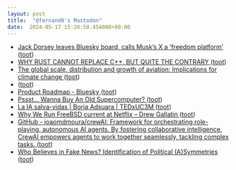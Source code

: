 ```yaml
---
layout: post
title:  "@fernand0's Mastodon"
date:  2024-05-17 15:20:58.454000+00:00
---
```

*  [Jack Dorsey leaves Bluesky board, calls Musk’s X a ‘freedom platform’ ](https://www.euronews.com/next/2024/05/06/jack-dorsey-leaves-bluesky-board-calls-musks-x-a-freedom-platfor) ([toot](https://mastodon.social/@fernand0/112457105962018254))
*  [WHY RUST CANNOT REPLACE C++, BUT QUITE THE CONTRARY ](https://medium.com/@pepitoscrespo/why-rust-cannot-replace-c-but-quite-the-contrary-5577e1f5af0) ([toot](https://mastodon.social/@fernand0/112456876805891994))
*  [The global scale, distribution and growth of aviation: Implications for climate change   ](https://www.sciencedirect.com/science/article/pii/S0959378020307779?via%3Dihub) ([toot](https://mastodon.social/@fernand0/112456733326687407))
*  [ ](https://mastodon.social/users/fernand0/statuses/112456471687981459/activity) ([toot](https://mastodon.social/users/fernand0/statuses/112456471687981459/activity))
*  [Product Roadmap - Bluesky ](https://bsky.social/about/blog/05-07-2024-product-roadma) ([toot](https://mastodon.social/@fernand0/112456390688537301))
*  [Pssst… Wanna Buy An Old Supercomputer? ](https://hackaday.com/2024/05/01/pssst-wanna-buy-an-old-supercomputer) ([toot](https://mastodon.social/@fernand0/112456132597655618))
*  [La IA salva-vidas \| Borja Adsuara \| TEDxUC3M ](https://www.youtube.com/watch?v=YaCMJSHfy0Q&amp%3Bfeature=youtu.b) ([toot](https://mastodon.social/@fernand0/112456001592058532))
*  [Why We Run FreeBSD current at Netflix – Drew Gallatin ](https://www.youtube.com/watch?v=q4TZxj-Dq7s&amp%3Bfeature=youtu.b) ([toot](https://mastodon.social/@fernand0/112455786260391107))
*  [GitHub - joaomdmoura/crewAI: Framework for orchestrating role-playing, autonomous AI agents. By fostering collaborative intelligence, CrewAI empowers agents to work together seamlessly, tackling complex tasks. ](https://github.com/joaomdmoura/crewA) ([toot](https://mastodon.social/@fernand0/112455530873951964))
*  [Who Believes in Fake News? Identification of Political (A)Symmetries ](https://www.mdpi.com/2076-0760/11/10/46) ([toot](https://mastodon.social/@fernand0/112455242053493591))
